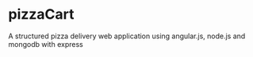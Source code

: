 # pizzaCart
A structured pizza delivery web application using angular.js, node.js and mongodb with express
